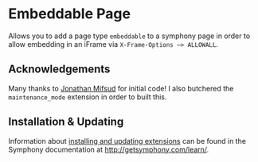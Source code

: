 # Embeddable Page

Allows you to add a page type `embeddable` to a symphony page in order to allow embedding in an iFrame via `X-Frame-Options —> ALLOWALL`.

## Acknowledgements

Many thanks to [Jonathan Mifsud](https://github.com/jonmifsud) for initial code! I also butchered the `maintenance_mode` extension in order to built this.

## Installation & Updating

Information about [installing and updating extensions](http://getsymphony.com/learn/tasks/view/install-an-extension/) can be found in the Symphony documentation at <http://getsymphony.com/learn/>.